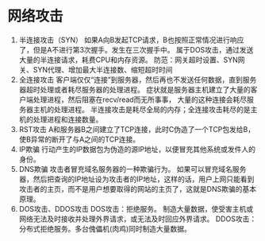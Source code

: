 # 网络攻击

1. 半连接攻击（SYN）
   如果A向B发起TCP请求，B也按照正常情况进行响应了，但是A不进行第3次握手。发生在三次握手中。
   属于DOS攻击，通过发送大量的半连接请求，耗费CPU和内存资源。
   防范：网关超时设置、SYN网关、SYN代理、增加最大半连接数、缩短超时时间
2. 全连接攻击
   客户端仅仅“连接”到服务器，然后再也不发送任何数据，直到服务器超时处理或者耗尽服务器的处理进程。
   症状就是服务器主机建立了大量的客户端处理进程，然后阻塞在recv/read而无所事事，   大量的这种连接会耗尽服务器主机的处理进程。    半连接攻击是耗尽全局的内存；全连接攻击耗尽的是主机的处理进程和连接数量。
3. RST攻击
   A和服务器B之间建立了TCP连接，此时C伪造了一个TCP包发给B，使B异常的断开了与A之间的TCP连接。
4. IP欺骗
   行动产生的IP数据包为伪造的源IP地址，以便冒充其他系统或发件人的身份。
5. DNS欺骗
   攻击者冒充域名服务器的一种欺骗行为。
   如果可以冒充域名服务器，然后把查询的IP地址设为攻击者的IP地址，这样的话，用户上网只能看到攻击者的主页，而不是用户想要取得的网站的主页了，这就是DNS欺骗的基本原理。
6. DOS攻击、DDOS攻击
   DOS攻击：拒绝服务。
   制造大量数据，使受害主机或网络无法及时接收并处理外界请求，或无法及时回应外界请求。
   DDOS攻击：分布式拒绝服务。多台傀儡机\(肉鸡\)同时制造大量数据。



